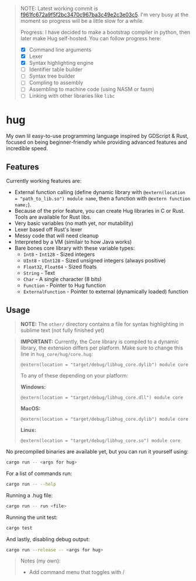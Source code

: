 > NOTE: Latest working commit is [f961fc672a9f5f2bc3470c967ba3c49e2c3e03c5](https://github.com/Hugo4IT/Hug/tree/f961fc672a9f5f2bc3470c967ba3c49e2c3e03c5). I'm very busy at the moment so progress will be a little slow for a while.
> 
> Progress: I have decided to make a bootstrap compiler in python, then later make Hug self-hosted. You can follow progress here:
> 
> - [X] Command line arguments
> - [X] Lexer
> - [X] Syntax highlighting engine
> - [ ] Identifier table builder
> - [ ] Syntax tree builder
> - [ ] Compling to assembly
> - [ ] Assembling to machine code (using NASM or fasm)
> - [ ] Linking with other libraries like `libc`

# hug

My own lil easy-to-use programming language inspired by GDScript & Rust, focused on being beginner-friendly while providing advanced features and incredible speed.

## Features

Currently working features are:

- External function calling (define dynamic library with `@extern(location = "path_to_lib.so") module name`, then a function with `@extern function name;`).
- Because of the prior feature, you can create Hug libraries in C or Rust. Tools are available for Rust libs.
- Very basic variables (no math yet, nor mutability)
- Lexer based off Rust's lexer
- Messy code that will need cleanup
- Interpreted by a VM (similair to how Java works)
- Bare bones core library with these variable types:
  - `Int8` - `Int128` - Sized integers
  - `UInt8` - `UInt128` - Sized unsigned integers (always positive)
  - `Float32`, `Float64` - Sized floats
  - `String` - Text
  - `Char` - A single character (8 bits)
  - `Function` - Pointer to Hug function
  - `ExternalFunction` - Pointer to external (dynamically loaded) function

## Usage

> **NOTE:** The `other/` directory contains a file for syntax highlighting in sublime text (not fully finished yet)

> **IMPORTANT:** Currently, the Core library is compiled to a dynamic library, the extension differs per platform. Make sure to change this line in `hug_core/hug/core.hug`:
> 
> ```hug
> @extern(location = "target/debug/libhug_core.dylib") module core
> ```
> 
> To any of these depending on your platform:
> 
> **Windows:**
> 
> ```hug
> @extern(location = "target/debug/libhug_core.dll") module core
> ```
> 
> **MacOS:**
> 
> ```hug
> @extern(location = "target/debug/libhug_core.dylib") module core
> ```
> 
> **Linux:**
> 
> ```hug
> @extern(location = "target/debug/libhug_core.so") module core
> ```

No precompiled binaries are available yet, but you can run it yourself using:

```bash
cargo run -- <args for hug>
```

For a list of commands run:

```bash
cargo run -- --help
```

Running a .hug file:

```bash
cargo run -- run <file>
```

Running the unit test:

```bash
cargo test
```

And lastly, disabling debug output:

```bash
cargo run --release -- <args for hug>
```


> Notes (my own):
> 
> - Add command menu that toggles with /